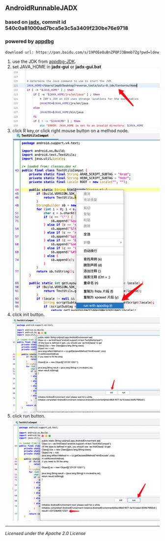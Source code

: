 ## AndroidRunnableJADX
### based on [jadx](https://github.com/skylot/jadx), commit id 540c0a81000ad7bca5e3c5a3409f230be76e9718
### powered by [appdbg](https://github.com/asmjmp0/appdbg)
	download url: https://pan.baidu.com/s/19POEeOuBnZPOPJ3Bmmb7Zg?pwd=ldew

1. use the JDK from [appdbg-JDK](https://github.com/asmjmp0/appdbg-JDK).
2. set JAVA_HOME in **jadx-gui** or **jadx-gui.bat**![](assets/3.png)
3. click R key,or click right mouse button on a method node.![](assets/0.png)
4. click init button.![](assets/1.png)
5. click run button.![](assets/2.png)
---------------------------------------
*Licensed under the Apache 2.0 License*
